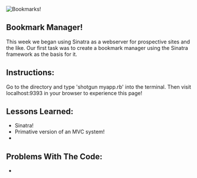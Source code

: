 ![Bookmarks!](http://files.softicons.com/download/android-icons/flat-icons-by-martz90/png/512x512/bookmarks.png)

Bookmark Manager!
--
This week we began using Sinatra as a webserver for prospective sites and the like. Our first task was to create a bookmark manager using the Sinatra framework as the basis for it.


Instructions:
--
Go to the directory and type 'shotgun myapp.rb' into the terminal. Then visit localhost:9393 in your browser to experience this page!


Lessons Learned:
--
* Sinatra!
* Primative version of an MVC system!
* 

Problems With The Code:
--
* 